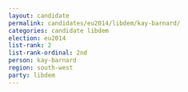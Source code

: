 ```yaml
---
layout: candidate
permalink: candidates/eu2014/libdem/kay-barnard/
categories: candidate libdem
election: eu2014
list-rank: 2
list-rank-ordinal: 2nd
person: kay-barnard
region: south-west
party: libdem
---
```

